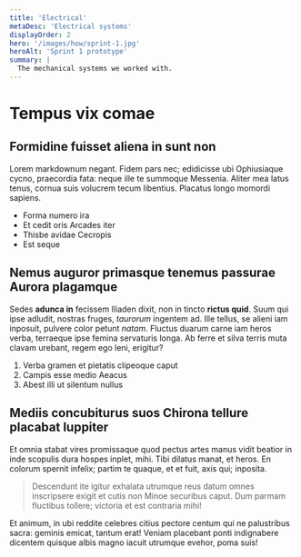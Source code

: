 ```yaml
---
title: 'Electrical'
metaDesc: 'Electrical systems'
displayOrder: 2
hero: '/images/how/sprint-1.jpg'
heroAlt: 'Sprint 1 prototype'
summary: |
  The mechanical systems we worked with.
---
```

# Tempus vix comae

## Formidine fuisset aliena in sunt non

Lorem markdownum negant. Fidem pars nec; edidicisse ubi Ophiusiaque cycno,
praecordia fata: neque ille te summoque Messenia. Aliter mea latus tenus, cornua
suis volucrem tecum libentius. Placatus longo momordi sapiens.

- Forma numero ira
- Et cedit oris Arcades iter
- Thisbe avidae Cecropis
- Est seque

## Nemus auguror primasque tenemus passurae Aurora plagamque

Sedes **adunca in** fecissem Iliaden dixit, non in tincto **rictus quid**. Suum
qui ipse adludit, nostras fruges, *taurorum* ingentem ad. Ille tellus, se alieni
iam inposuit, pulvere color petunt *natam*. Fluctus duarum carne iam heros
verba, terraeque ipse femina servaturis longa. Ab ferre et silva terris muta
clavam urebant, regem ego leni, erigitur?

1. Verba gramen et pietatis clipeoque caput
2. Campis esse medio Aeacus
3. Abest illi ut silentum nullus

## Mediis concubiturus suos Chirona tellure placabat Iuppiter

Et omnia stabat vires promissaque quod pectus artes manus vidit beatior in inde
scopulis dura hospes inplet, mihi. Tibi dilatus manat, et heros. En colorum
spernit infelix; partim te quaque, et et fuit, axis qui; inposita.

> Descendunt ite igitur exhalata utrumque reus datum omnes inscripsere exigit et
> cutis non Minoe securibus caput. Dum parmam fluctibus tollere; victoria et est
> contraria mihi!

Et animum, in ubi reddite celebres citius pectore centum qui ne palustribus
sacra: geminis emicat, tantum erat! Veniam placebant ponti indignabere dicentem
quisque albis magno iacuit utrumque evehor, poma suis!

